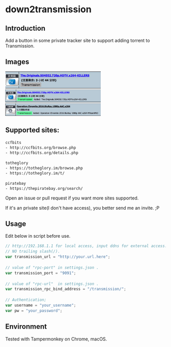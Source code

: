 # down2transmission

## Introduction
Add a button in some private tracker site to support adding torrent to Transmission. 

## Images
<img src="https://raw.githubusercontent.com/coderant/down2transmission/master/resource/img/main_page.jpg" width="300">
<img src="https://raw.githubusercontent.com/coderant/down2transmission/master/resource/img/added.jpg" width="300">
<img src="https://raw.githubusercontent.com/coderant/down2transmission/master/resource/img/duplicate.jpg" width="300">

## Supported sites:
```
ccfbits
- http://ccfbits.org/browse.php
- http://ccfbits.org/details.php

totheglory
- https://totheglory.im/browse.php
- https://totheglory.im/t/

piratebay
- https://thepiratebay.org/search/
```

Open an issue or pull request if you want more sites supported.

If it's an private site(I don't have access), you better send me an invite. ;P

## Usage
Edit below in script before use.

```javascript
// http://192.168.1.1 for local access, input ddns for external access.
// NO trailing slash(/).
var transmission_url = "http://your.url.here";

// value of "rpc-port" in settings.json .
var transmission_port = "9091";

// value of "rpc-url"  in settings.json .
var transmission_rpc_bind_address = "/transmission/";

// Authentication;
var username = "your_username";
var pw = "your_password";
```

## Environment
Tested with Tampermonkey on Chrome, macOS.